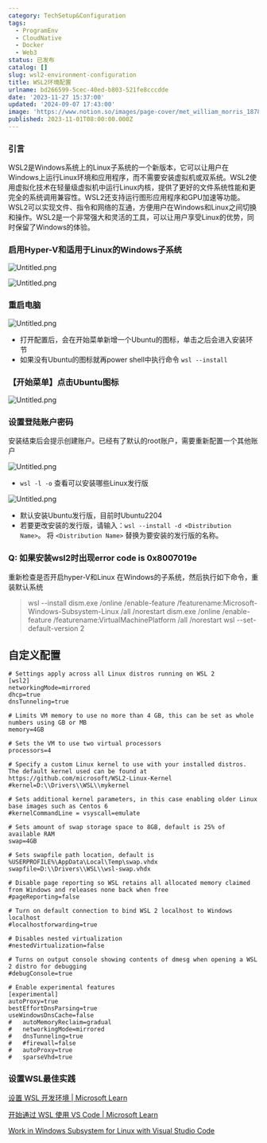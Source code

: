 ```yaml
---
category: TechSetup&Configuration
tags:
  - ProgramEnv
  - CloudNative
  - Docker
  - Web3
status: 已发布
catalog: []
slug: wsl2-environment-configuration
title: WSL2环境配置
urlname: bd266599-5cec-40ed-b803-521fe8cccdde
date: '2023-11-27 15:37:00'
updated: '2024-09-07 17:43:00'
image: 'https://www.notion.so/images/page-cover/met_william_morris_1878.jpg'
published: 2023-11-01T08:00:00.000Z
---
```


### 引言


WSL2是Windows系统上的Linux子系统的一个新版本，它可以让用户在Windows上运行Linux环境和应用程序，而不需要安装虚拟机或双系统。WSL2使用虚拟化技术在轻量级虚拟机中运行Linux内核，提供了更好的文件系统性能和更完全的系统调用兼容性。WSL2还支持运行图形应用程序和GPU加速等功能。WSL2可以实现文件、指令和网络的互通，方便用户在Windows和Linux之间切换和操作。WSL2是一个非常强大和灵活的工具，可以让用户享受Linux的优势，同时保留了Windows的体验。


### 启用Hyper-V和适用于Linux的Windows子系统


![Untitled.png](https://prod-files-secure.s3.us-west-2.amazonaws.com/5d24fe63-e567-4804-86f9-9fdc62e13082/62efe4d1-37d6-4606-a7b8-34dcd63ff38a/Untitled.png?X-Amz-Algorithm=AWS4-HMAC-SHA256&X-Amz-Content-Sha256=UNSIGNED-PAYLOAD&X-Amz-Credential=ASIAZI2LB466VT67DFR7%2F20250314%2Fus-west-2%2Fs3%2Faws4_request&X-Amz-Date=20250314T053744Z&X-Amz-Expires=3600&X-Amz-Security-Token=IQoJb3JpZ2luX2VjEJ3%2F%2F%2F%2F%2F%2F%2F%2F%2F%2FwEaCXVzLXdlc3QtMiJHMEUCIGBw7bsiNhndh5Hng%2FGHtFmW7KxBB%2FYOCOpLmrvLjKvRAiEA2EySNE%2FpuhcUbNZnKSGthAgeoJld5i%2BuOVLCzabKsV0qiAQI5v%2F%2F%2F%2F%2F%2F%2F%2F%2F%2FARAAGgw2Mzc0MjMxODM4MDUiDIURxEpFt9hiibt0VSrcA8TeVigyN1Qs%2FqDHiUwHc7m%2Bu5T3Nmr8myqvi3PchlGj4K5SCaiFwjRnUK%2Fg2FrjiWlZCK6hWjd2klksiJCJKkyVHQjI9WgD1n9stA0wZVh9mG06G%2Fg4qyonH4F5jFVgghrjwSTXE0dcRE0j6ie%2BXi2nVUrfh8saRCigJoSn%2Faia5e3Y8WDjgL4LHQSQgvl5xG59IvHSOm%2F20gOXttAsuj%2Br2kPJA1MghkRvAX6qvTfSHqb%2FUB%2FQZENxfVwGZ%2Fp6Sd64ev4wg%2BaY%2Ft%2FKIlRPJ4CYTstwwFmiiAnYSM4r8LU%2FiD3SEaKsUdE%2FaZJUAX6id08qVBzgzyYP%2BCSGGDav7I7i7WJMsPQiO0NbW75%2F45gsypp%2FO60doabJKpXvUHL7J2%2BN0xARG9LgK6IeZKJY9ratVK%2FbjK5rmXVwrJ2H2o3nM%2Bjy00ebJA%2FzlpIe4%2FNuNui4R0ITCrApRkwnAOLbdchqTxFlRgZsn1dAhFJFMTbKLJxZmBmMGsR7Jj%2Br9lg6YIOEGjaDD8RXI1nLf9CG%2B2ATjcvT%2F1YT1dQhdYq7p4etcs%2BqwrDHwPSlZrr81CizBeaWt3tvn4LFcfmPGT6gKSNBFy4UqLhcZnynAHUP84gTpvHcmGFjOOWXA4sVMMDqzr4GOqUBT97%2FgllVrHinyufH7hKet%2BkoIUkrHozy9h%2FwMuuDUAOw6xKQpFt%2FELSxQHLDqMumyd6JPsBzZkHdapKuNrTqAMFCT%2F1BJ8WwrIQaNci7fXvHESDiB9%2BI67R%2FHCzBYX255f%2BtbsbWxL7MwjX9lLn6uZ7%2F4snJpiuHq55rvgGc%2FKkZv4%2BAGO0NE1rhtSn2obzCXjCLK3ONn2I%2FqGFEYzd2Jv1dUzWV&X-Amz-Signature=f3f30dae97abbf114e6d8c6acaf5442d5ad89d0770eb9edca3a8d2bc81d1556a&X-Amz-SignedHeaders=host&x-id=GetObject)


![Untitled.png](https://prod-files-secure.s3.us-west-2.amazonaws.com/5d24fe63-e567-4804-86f9-9fdc62e13082/74866fe6-9ce5-4055-94c5-4900f6f5ff8b/Untitled.png?X-Amz-Algorithm=AWS4-HMAC-SHA256&X-Amz-Content-Sha256=UNSIGNED-PAYLOAD&X-Amz-Credential=ASIAZI2LB466VT67DFR7%2F20250314%2Fus-west-2%2Fs3%2Faws4_request&X-Amz-Date=20250314T053744Z&X-Amz-Expires=3600&X-Amz-Security-Token=IQoJb3JpZ2luX2VjEJ3%2F%2F%2F%2F%2F%2F%2F%2F%2F%2FwEaCXVzLXdlc3QtMiJHMEUCIGBw7bsiNhndh5Hng%2FGHtFmW7KxBB%2FYOCOpLmrvLjKvRAiEA2EySNE%2FpuhcUbNZnKSGthAgeoJld5i%2BuOVLCzabKsV0qiAQI5v%2F%2F%2F%2F%2F%2F%2F%2F%2F%2FARAAGgw2Mzc0MjMxODM4MDUiDIURxEpFt9hiibt0VSrcA8TeVigyN1Qs%2FqDHiUwHc7m%2Bu5T3Nmr8myqvi3PchlGj4K5SCaiFwjRnUK%2Fg2FrjiWlZCK6hWjd2klksiJCJKkyVHQjI9WgD1n9stA0wZVh9mG06G%2Fg4qyonH4F5jFVgghrjwSTXE0dcRE0j6ie%2BXi2nVUrfh8saRCigJoSn%2Faia5e3Y8WDjgL4LHQSQgvl5xG59IvHSOm%2F20gOXttAsuj%2Br2kPJA1MghkRvAX6qvTfSHqb%2FUB%2FQZENxfVwGZ%2Fp6Sd64ev4wg%2BaY%2Ft%2FKIlRPJ4CYTstwwFmiiAnYSM4r8LU%2FiD3SEaKsUdE%2FaZJUAX6id08qVBzgzyYP%2BCSGGDav7I7i7WJMsPQiO0NbW75%2F45gsypp%2FO60doabJKpXvUHL7J2%2BN0xARG9LgK6IeZKJY9ratVK%2FbjK5rmXVwrJ2H2o3nM%2Bjy00ebJA%2FzlpIe4%2FNuNui4R0ITCrApRkwnAOLbdchqTxFlRgZsn1dAhFJFMTbKLJxZmBmMGsR7Jj%2Br9lg6YIOEGjaDD8RXI1nLf9CG%2B2ATjcvT%2F1YT1dQhdYq7p4etcs%2BqwrDHwPSlZrr81CizBeaWt3tvn4LFcfmPGT6gKSNBFy4UqLhcZnynAHUP84gTpvHcmGFjOOWXA4sVMMDqzr4GOqUBT97%2FgllVrHinyufH7hKet%2BkoIUkrHozy9h%2FwMuuDUAOw6xKQpFt%2FELSxQHLDqMumyd6JPsBzZkHdapKuNrTqAMFCT%2F1BJ8WwrIQaNci7fXvHESDiB9%2BI67R%2FHCzBYX255f%2BtbsbWxL7MwjX9lLn6uZ7%2F4snJpiuHq55rvgGc%2FKkZv4%2BAGO0NE1rhtSn2obzCXjCLK3ONn2I%2FqGFEYzd2Jv1dUzWV&X-Amz-Signature=f26d54e7ea69259fe41a29c5cefa9a177f5b303bef339eea15d6ca3b916aadfc&X-Amz-SignedHeaders=host&x-id=GetObject)


### 重启电脑


![Untitled.png](https://prod-files-secure.s3.us-west-2.amazonaws.com/5d24fe63-e567-4804-86f9-9fdc62e13082/ed8ca255-2fda-4c1b-9b1a-f1896300e8e7/Untitled.png?X-Amz-Algorithm=AWS4-HMAC-SHA256&X-Amz-Content-Sha256=UNSIGNED-PAYLOAD&X-Amz-Credential=ASIAZI2LB466VT67DFR7%2F20250314%2Fus-west-2%2Fs3%2Faws4_request&X-Amz-Date=20250314T053744Z&X-Amz-Expires=3600&X-Amz-Security-Token=IQoJb3JpZ2luX2VjEJ3%2F%2F%2F%2F%2F%2F%2F%2F%2F%2FwEaCXVzLXdlc3QtMiJHMEUCIGBw7bsiNhndh5Hng%2FGHtFmW7KxBB%2FYOCOpLmrvLjKvRAiEA2EySNE%2FpuhcUbNZnKSGthAgeoJld5i%2BuOVLCzabKsV0qiAQI5v%2F%2F%2F%2F%2F%2F%2F%2F%2F%2FARAAGgw2Mzc0MjMxODM4MDUiDIURxEpFt9hiibt0VSrcA8TeVigyN1Qs%2FqDHiUwHc7m%2Bu5T3Nmr8myqvi3PchlGj4K5SCaiFwjRnUK%2Fg2FrjiWlZCK6hWjd2klksiJCJKkyVHQjI9WgD1n9stA0wZVh9mG06G%2Fg4qyonH4F5jFVgghrjwSTXE0dcRE0j6ie%2BXi2nVUrfh8saRCigJoSn%2Faia5e3Y8WDjgL4LHQSQgvl5xG59IvHSOm%2F20gOXttAsuj%2Br2kPJA1MghkRvAX6qvTfSHqb%2FUB%2FQZENxfVwGZ%2Fp6Sd64ev4wg%2BaY%2Ft%2FKIlRPJ4CYTstwwFmiiAnYSM4r8LU%2FiD3SEaKsUdE%2FaZJUAX6id08qVBzgzyYP%2BCSGGDav7I7i7WJMsPQiO0NbW75%2F45gsypp%2FO60doabJKpXvUHL7J2%2BN0xARG9LgK6IeZKJY9ratVK%2FbjK5rmXVwrJ2H2o3nM%2Bjy00ebJA%2FzlpIe4%2FNuNui4R0ITCrApRkwnAOLbdchqTxFlRgZsn1dAhFJFMTbKLJxZmBmMGsR7Jj%2Br9lg6YIOEGjaDD8RXI1nLf9CG%2B2ATjcvT%2F1YT1dQhdYq7p4etcs%2BqwrDHwPSlZrr81CizBeaWt3tvn4LFcfmPGT6gKSNBFy4UqLhcZnynAHUP84gTpvHcmGFjOOWXA4sVMMDqzr4GOqUBT97%2FgllVrHinyufH7hKet%2BkoIUkrHozy9h%2FwMuuDUAOw6xKQpFt%2FELSxQHLDqMumyd6JPsBzZkHdapKuNrTqAMFCT%2F1BJ8WwrIQaNci7fXvHESDiB9%2BI67R%2FHCzBYX255f%2BtbsbWxL7MwjX9lLn6uZ7%2F4snJpiuHq55rvgGc%2FKkZv4%2BAGO0NE1rhtSn2obzCXjCLK3ONn2I%2FqGFEYzd2Jv1dUzWV&X-Amz-Signature=ba349c75193a262f6e2960540d0ecd89814b0b22be5c7b1b8c8e7fb7963a154a&X-Amz-SignedHeaders=host&x-id=GetObject)

- 打开配置后，会在开始菜单新增一个Ubuntu的图标，单击之后会进入安装环节
- 如果没有Ubuntu的图标就再power shell中执行命令 `wsl --install`

### 【开始菜单】点击Ubuntu图标


![Untitled.png](https://prod-files-secure.s3.us-west-2.amazonaws.com/5d24fe63-e567-4804-86f9-9fdc62e13082/d7415a12-f453-43fe-a604-a208d85638a3/Untitled.png?X-Amz-Algorithm=AWS4-HMAC-SHA256&X-Amz-Content-Sha256=UNSIGNED-PAYLOAD&X-Amz-Credential=ASIAZI2LB466VT67DFR7%2F20250314%2Fus-west-2%2Fs3%2Faws4_request&X-Amz-Date=20250314T053744Z&X-Amz-Expires=3600&X-Amz-Security-Token=IQoJb3JpZ2luX2VjEJ3%2F%2F%2F%2F%2F%2F%2F%2F%2F%2FwEaCXVzLXdlc3QtMiJHMEUCIGBw7bsiNhndh5Hng%2FGHtFmW7KxBB%2FYOCOpLmrvLjKvRAiEA2EySNE%2FpuhcUbNZnKSGthAgeoJld5i%2BuOVLCzabKsV0qiAQI5v%2F%2F%2F%2F%2F%2F%2F%2F%2F%2FARAAGgw2Mzc0MjMxODM4MDUiDIURxEpFt9hiibt0VSrcA8TeVigyN1Qs%2FqDHiUwHc7m%2Bu5T3Nmr8myqvi3PchlGj4K5SCaiFwjRnUK%2Fg2FrjiWlZCK6hWjd2klksiJCJKkyVHQjI9WgD1n9stA0wZVh9mG06G%2Fg4qyonH4F5jFVgghrjwSTXE0dcRE0j6ie%2BXi2nVUrfh8saRCigJoSn%2Faia5e3Y8WDjgL4LHQSQgvl5xG59IvHSOm%2F20gOXttAsuj%2Br2kPJA1MghkRvAX6qvTfSHqb%2FUB%2FQZENxfVwGZ%2Fp6Sd64ev4wg%2BaY%2Ft%2FKIlRPJ4CYTstwwFmiiAnYSM4r8LU%2FiD3SEaKsUdE%2FaZJUAX6id08qVBzgzyYP%2BCSGGDav7I7i7WJMsPQiO0NbW75%2F45gsypp%2FO60doabJKpXvUHL7J2%2BN0xARG9LgK6IeZKJY9ratVK%2FbjK5rmXVwrJ2H2o3nM%2Bjy00ebJA%2FzlpIe4%2FNuNui4R0ITCrApRkwnAOLbdchqTxFlRgZsn1dAhFJFMTbKLJxZmBmMGsR7Jj%2Br9lg6YIOEGjaDD8RXI1nLf9CG%2B2ATjcvT%2F1YT1dQhdYq7p4etcs%2BqwrDHwPSlZrr81CizBeaWt3tvn4LFcfmPGT6gKSNBFy4UqLhcZnynAHUP84gTpvHcmGFjOOWXA4sVMMDqzr4GOqUBT97%2FgllVrHinyufH7hKet%2BkoIUkrHozy9h%2FwMuuDUAOw6xKQpFt%2FELSxQHLDqMumyd6JPsBzZkHdapKuNrTqAMFCT%2F1BJ8WwrIQaNci7fXvHESDiB9%2BI67R%2FHCzBYX255f%2BtbsbWxL7MwjX9lLn6uZ7%2F4snJpiuHq55rvgGc%2FKkZv4%2BAGO0NE1rhtSn2obzCXjCLK3ONn2I%2FqGFEYzd2Jv1dUzWV&X-Amz-Signature=4a7ad90a56164e4e7508eca5916b9a2810d7352616b5618fc25750bbf86ca9f7&X-Amz-SignedHeaders=host&x-id=GetObject)


### 设置登陆账户密码


安装结束后会提示创建账户。已经有了默认的root账户，需要重新配置一个其他账户


![Untitled.png](https://prod-files-secure.s3.us-west-2.amazonaws.com/5d24fe63-e567-4804-86f9-9fdc62e13082/bb38a6ce-031e-4122-9787-de509d2240bf/Untitled.png?X-Amz-Algorithm=AWS4-HMAC-SHA256&X-Amz-Content-Sha256=UNSIGNED-PAYLOAD&X-Amz-Credential=ASIAZI2LB466VT67DFR7%2F20250314%2Fus-west-2%2Fs3%2Faws4_request&X-Amz-Date=20250314T053744Z&X-Amz-Expires=3600&X-Amz-Security-Token=IQoJb3JpZ2luX2VjEJ3%2F%2F%2F%2F%2F%2F%2F%2F%2F%2FwEaCXVzLXdlc3QtMiJHMEUCIGBw7bsiNhndh5Hng%2FGHtFmW7KxBB%2FYOCOpLmrvLjKvRAiEA2EySNE%2FpuhcUbNZnKSGthAgeoJld5i%2BuOVLCzabKsV0qiAQI5v%2F%2F%2F%2F%2F%2F%2F%2F%2F%2FARAAGgw2Mzc0MjMxODM4MDUiDIURxEpFt9hiibt0VSrcA8TeVigyN1Qs%2FqDHiUwHc7m%2Bu5T3Nmr8myqvi3PchlGj4K5SCaiFwjRnUK%2Fg2FrjiWlZCK6hWjd2klksiJCJKkyVHQjI9WgD1n9stA0wZVh9mG06G%2Fg4qyonH4F5jFVgghrjwSTXE0dcRE0j6ie%2BXi2nVUrfh8saRCigJoSn%2Faia5e3Y8WDjgL4LHQSQgvl5xG59IvHSOm%2F20gOXttAsuj%2Br2kPJA1MghkRvAX6qvTfSHqb%2FUB%2FQZENxfVwGZ%2Fp6Sd64ev4wg%2BaY%2Ft%2FKIlRPJ4CYTstwwFmiiAnYSM4r8LU%2FiD3SEaKsUdE%2FaZJUAX6id08qVBzgzyYP%2BCSGGDav7I7i7WJMsPQiO0NbW75%2F45gsypp%2FO60doabJKpXvUHL7J2%2BN0xARG9LgK6IeZKJY9ratVK%2FbjK5rmXVwrJ2H2o3nM%2Bjy00ebJA%2FzlpIe4%2FNuNui4R0ITCrApRkwnAOLbdchqTxFlRgZsn1dAhFJFMTbKLJxZmBmMGsR7Jj%2Br9lg6YIOEGjaDD8RXI1nLf9CG%2B2ATjcvT%2F1YT1dQhdYq7p4etcs%2BqwrDHwPSlZrr81CizBeaWt3tvn4LFcfmPGT6gKSNBFy4UqLhcZnynAHUP84gTpvHcmGFjOOWXA4sVMMDqzr4GOqUBT97%2FgllVrHinyufH7hKet%2BkoIUkrHozy9h%2FwMuuDUAOw6xKQpFt%2FELSxQHLDqMumyd6JPsBzZkHdapKuNrTqAMFCT%2F1BJ8WwrIQaNci7fXvHESDiB9%2BI67R%2FHCzBYX255f%2BtbsbWxL7MwjX9lLn6uZ7%2F4snJpiuHq55rvgGc%2FKkZv4%2BAGO0NE1rhtSn2obzCXjCLK3ONn2I%2FqGFEYzd2Jv1dUzWV&X-Amz-Signature=6fcea05e5e38946167e713faeb45268739020e047887cd8f20240b2e5efd6844&X-Amz-SignedHeaders=host&x-id=GetObject)

- `wsl -l -o` 查看可以安装哪些Linux发行版

![Untitled.png](https://prod-files-secure.s3.us-west-2.amazonaws.com/5d24fe63-e567-4804-86f9-9fdc62e13082/4b4e5e2f-4e13-4651-8884-559a62c38137/Untitled.png?X-Amz-Algorithm=AWS4-HMAC-SHA256&X-Amz-Content-Sha256=UNSIGNED-PAYLOAD&X-Amz-Credential=ASIAZI2LB466VT67DFR7%2F20250314%2Fus-west-2%2Fs3%2Faws4_request&X-Amz-Date=20250314T053744Z&X-Amz-Expires=3600&X-Amz-Security-Token=IQoJb3JpZ2luX2VjEJ3%2F%2F%2F%2F%2F%2F%2F%2F%2F%2FwEaCXVzLXdlc3QtMiJHMEUCIGBw7bsiNhndh5Hng%2FGHtFmW7KxBB%2FYOCOpLmrvLjKvRAiEA2EySNE%2FpuhcUbNZnKSGthAgeoJld5i%2BuOVLCzabKsV0qiAQI5v%2F%2F%2F%2F%2F%2F%2F%2F%2F%2FARAAGgw2Mzc0MjMxODM4MDUiDIURxEpFt9hiibt0VSrcA8TeVigyN1Qs%2FqDHiUwHc7m%2Bu5T3Nmr8myqvi3PchlGj4K5SCaiFwjRnUK%2Fg2FrjiWlZCK6hWjd2klksiJCJKkyVHQjI9WgD1n9stA0wZVh9mG06G%2Fg4qyonH4F5jFVgghrjwSTXE0dcRE0j6ie%2BXi2nVUrfh8saRCigJoSn%2Faia5e3Y8WDjgL4LHQSQgvl5xG59IvHSOm%2F20gOXttAsuj%2Br2kPJA1MghkRvAX6qvTfSHqb%2FUB%2FQZENxfVwGZ%2Fp6Sd64ev4wg%2BaY%2Ft%2FKIlRPJ4CYTstwwFmiiAnYSM4r8LU%2FiD3SEaKsUdE%2FaZJUAX6id08qVBzgzyYP%2BCSGGDav7I7i7WJMsPQiO0NbW75%2F45gsypp%2FO60doabJKpXvUHL7J2%2BN0xARG9LgK6IeZKJY9ratVK%2FbjK5rmXVwrJ2H2o3nM%2Bjy00ebJA%2FzlpIe4%2FNuNui4R0ITCrApRkwnAOLbdchqTxFlRgZsn1dAhFJFMTbKLJxZmBmMGsR7Jj%2Br9lg6YIOEGjaDD8RXI1nLf9CG%2B2ATjcvT%2F1YT1dQhdYq7p4etcs%2BqwrDHwPSlZrr81CizBeaWt3tvn4LFcfmPGT6gKSNBFy4UqLhcZnynAHUP84gTpvHcmGFjOOWXA4sVMMDqzr4GOqUBT97%2FgllVrHinyufH7hKet%2BkoIUkrHozy9h%2FwMuuDUAOw6xKQpFt%2FELSxQHLDqMumyd6JPsBzZkHdapKuNrTqAMFCT%2F1BJ8WwrIQaNci7fXvHESDiB9%2BI67R%2FHCzBYX255f%2BtbsbWxL7MwjX9lLn6uZ7%2F4snJpiuHq55rvgGc%2FKkZv4%2BAGO0NE1rhtSn2obzCXjCLK3ONn2I%2FqGFEYzd2Jv1dUzWV&X-Amz-Signature=7b8f9b57c5cb361fc199ada7241e1dd7dbe9643f52ee34689694bdf24d028399&X-Amz-SignedHeaders=host&x-id=GetObject)

- 默认安装Ubuntu发行版，目前时Ubuntu2204
- 若要更改安装的发行版，请输入：`wsl --install -d <Distribution Name>`。 将 `<Distribution Name>` 替换为要安装的发行版的名称。

### Q: 如果安装wsl2时出现error code is 0x8007019e


重新检查是否开启hyper-V和Linux 在Windows的子系统，然后执行如下命令，重装默认系统

> wsl --install
> dism.exe /online /enable-feature /featurename:Microsoft-Windows-Subsystem-Linux /all /norestart
> dism.exe /online /enable-feature /featurename:VirtualMachinePlatform /all /norestart
> wsl --set-default-version 2

## 自定义配置


```shell
# Settings apply across all Linux distros running on WSL 2
[wsl2]
networkingMode=mirrored
dhcp=true
dnsTunneling=true

# Limits VM memory to use no more than 4 GB, this can be set as whole numbers using GB or MB
memory=4GB 

# Sets the VM to use two virtual processors
processors=4

# Specify a custom Linux kernel to use with your installed distros. The default kernel used can be found at https://github.com/microsoft/WSL2-Linux-Kernel
#kernel=D:\\Drivers\\WSL\\mykernel

# Sets additional kernel parameters, in this case enabling older Linux base images such as Centos 6
#kernelCommandLine = vsyscall=emulate

# Sets amount of swap storage space to 8GB, default is 25% of available RAM
swap=4GB

# Sets swapfile path location, default is %USERPROFILE%\AppData\Local\Temp\swap.vhdx
swapfile=D:\\Drivers\\WSL\\wsl-swap.vhdx

# Disable page reporting so WSL retains all allocated memory claimed from Windows and releases none back when free
#pageReporting=false

# Turn on default connection to bind WSL 2 localhost to Windows localhost
#localhostforwarding=true

# Disables nested virtualization
#nestedVirtualization=false

# Turns on output console showing contents of dmesg when opening a WSL 2 distro for debugging
#debugConsole=true

# Enable experimental features
[experimental]
autoProxy=true
bestEffortDnsParsing=true
useWindowsDnsCache=false
#   autoMemoryReclaim=gradual
#   networkingMode=mirrored
#   dnsTunneling=true
#   #firewall=false
#   autoProxy=true
#   sparseVhd=true
```


### 设置WSL最佳实践


[设置 WSL 开发环境 | Microsoft Learn](https://learn.microsoft.com/zh-cn/windows/wsl/setup/environment#set-up-your-linux-username-and-password)


[开始通过 WSL 使用 VS Code | Microsoft Learn](https://learn.microsoft.com/zh-cn/windows/wsl/tutorials/wsl-vscode)


[Work in Windows Subsystem for Linux with Visual Studio Code](https://code.visualstudio.com/docs/remote/wsl-tutorial)

